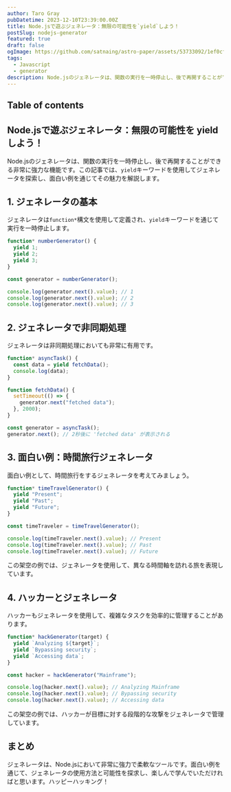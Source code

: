 ```yaml
---
author: Taro Gray
pubDatetime: 2023-12-10T23:39:00.00Z
title: Node.jsで遊ぶジェネレータ：無限の可能性を`yield`しよう！
postSlug: nodejs-generator
featured: true
draft: false
ogImage: https://github.com/satnaing/astro-paper/assets/53733092/1ef0cf03-8137-4d67-ac81-84a032119e3a
tags:
  - Javascript
  - generator
description: Node.jsのジェネレータは、関数の実行を一時停止し、後で再開することができる非常に強力な機能です。この記事では、`yield`キーワードを使用してジェネレータを探索し、面白い例を通じてその魅力を解説します。
---
```


## Table of contents

## Node.jsで遊ぶジェネレータ：無限の可能性を yield しよう！

Node.jsのジェネレータは、関数の実行を一時停止し、後で再開することができる非常に強力な機能です。この記事では、`yield`キーワードを使用してジェネレータを探索し、面白い例を通じてその魅力を解説します。

## 1. ジェネレータの基本

ジェネレータは`function*`構文を使用して定義され、`yield`キーワードを通じて実行を一時停止します。

```javascript
function* numberGenerator() {
  yield 1;
  yield 2;
  yield 3;
}

const generator = numberGenerator();

console.log(generator.next().value); // 1
console.log(generator.next().value); // 2
console.log(generator.next().value); // 3
```

## 2. ジェネレータで非同期処理

ジェネレータは非同期処理においても非常に有用です。

```javascript
function* asyncTask() {
  const data = yield fetchData();
  console.log(data);
}

function fetchData() {
  setTimeout(() => {
    generator.next("fetched data");
  }, 2000);
}

const generator = asyncTask();
generator.next(); // 2秒後に 'fetched data' が表示される
```

## 3. 面白い例：時間旅行ジェネレータ

面白い例として、時間旅行をするジェネレータを考えてみましょう。

```javascript
function* timeTravelGenerator() {
  yield "Present";
  yield "Past";
  yield "Future";
}

const timeTraveler = timeTravelGenerator();

console.log(timeTraveler.next().value); // Present
console.log(timeTraveler.next().value); // Past
console.log(timeTraveler.next().value); // Future
```

この架空の例では、ジェネレータを使用して、異なる時間軸を訪れる旅を表現しています。

## 4. ハッカーとジェネレータ

ハッカーもジェネレータを使用して、複雑なタスクを効率的に管理することがあります。

```javascript
function* hackGenerator(target) {
  yield `Analyzing ${target}`;
  yield `Bypassing security`;
  yield `Accessing data`;
}

const hacker = hackGenerator("Mainframe");

console.log(hacker.next().value); // Analyzing Mainframe
console.log(hacker.next().value); // Bypassing security
console.log(hacker.next().value); // Accessing data
```

この架空の例では、ハッカーが目標に対する段階的な攻撃をジェネレータで管理しています。

## まとめ

ジェネレータは、Node.jsにおいて非常に強力で柔軟なツールです。面白い例を通じて、ジェネレータの使用方法と可能性を探求し、楽しんで学んでいただければと思います。ハッピーハッキング！
